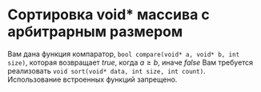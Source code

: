 # Сортировка void* массива с арбитрарным размером

Вам дана функция компаратор, `bool compare(void* a, void* b, int size)`, которая возвращает $true$, когда $a\geq b$, иначе $false$
Вам требуется реализовать `void sort(void* data, int size, int count)`. Использование встроенных функций запрещено.
